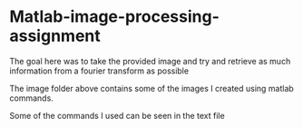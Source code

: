 # Matlab-image-processing-assignment
The goal here was to take the provided image and try and retrieve as much information from a fourier transform as possible

The image folder above contains some of the images I created using matlab commands. 

Some of the commands I used can be seen in the text file

